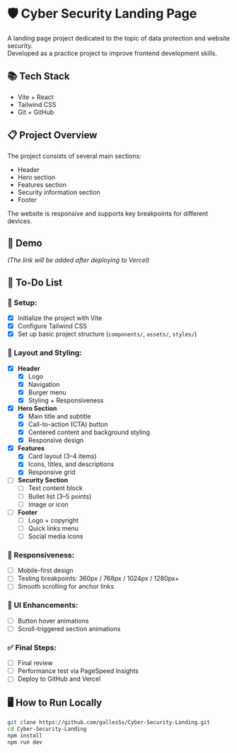 # 🛡 Cyber Security Landing Page

A landing page project dedicated to the topic of data protection and website security.  
Developed as a practice project to improve frontend development skills.

## 📚 Tech Stack

- Vite + React  
- Tailwind CSS  
- Git + GitHub  

## 📋 Project Overview

The project consists of several main sections:  
- Header  
- Hero section  
- Features section  
- Security information section  
- Footer  

The website is responsive and supports key breakpoints for different devices.

## 🚀 Demo

*(The link will be added after deploying to Vercel)*

## 📝 To-Do List

### 🔧 Setup:

- [x] Initialize the project with Vite
- [x] Configure Tailwind CSS
- [x] Set up basic project structure (`components/`, `assets/`, `styles/`)

### 🧱 Layout and Styling:

- [x] **Header**
  - [x] Logo
  - [x] Navigation
  - [x] Burger menu
  - [x] Styling + Responsiveness

- [x] **Hero Section**
  - [x] Main title and subtitle
  - [x] Call-to-action (CTA) button
  - [x] Centered content and background styling
  - [x] Responsive design

- [x] **Features**
  - [x] Card layout (3–4 items)
  - [x] Icons, titles, and descriptions
  - [x] Responsive grid

- [ ] **Security Section**
  - [ ] Text content block
  - [ ] Bullet list (3–5 points)
  - [ ] Image or icon

- [ ] **Footer**
  - [ ] Logo + copyright
  - [ ] Quick links menu
  - [ ] Social media icons

### 📱 Responsiveness:

- [ ] Mobile-first design
- [ ] Testing breakpoints: 360px / 768px / 1024px / 1280px+
- [ ] Smooth scrolling for anchor links

### 💄 UI Enhancements:

- [ ] Button hover animations
- [ ] Scroll-triggered section animations

### ✅ Final Steps:

- [ ] Final review
- [ ] Performance test via PageSpeed Insights
- [ ] Deploy to GitHub and Vercel

## 🖥 How to Run Locally

```bash
git clone https://github.com/gallesSs/Cyber-Security-Landing.git
cd Cyber-Security-Landing
npm install
npm run dev

